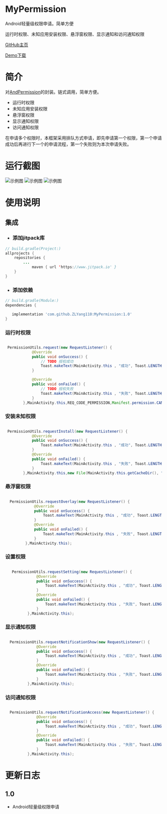 # MyPermission

Android轻量级权限申请。简单方便

运行时权限、未知应用安装权限、悬浮窗权限、显示通知和访问通知权限


[GitHub主页](https://https://github.com/ZLYang110/MyPermission)

[Demo下载](https://https://github.com/ZLYang110/MyPermission/raw/master/app/release/app-release.apk)


# 简介

对[AndPermission](https://github.com/yanzhenjie/AndPermission)的封装。链式调用，简单方便。

- 运行时权限
- 未知应用安装权限
- 悬浮窗权限
- 显示通知权限
- 访问通知权限

在申请多个权限时，本框架采用排队方式申请，即先申请第一个权限，第一个申请成功后再进行下一个的申请流程，第一个失败则为本次申请失败。

# 运行截图

![示例图](https://https://github.com/ZLYang110/MyPermission/screenshot/Screenshot_20200503.jpg)
![示例图](https://https://github.com/ZLYang110/MyPermission/screenshot/Screenshot_20200503_164747.jpg)
![示例图](https://https://github.com/ZLYang110/MyPermission/screenshot/Screenshot_20200503_164735.jpg)

# 使用说明

## 集成


- ### 添加jitpack库

```java
// build.gradle(Project:)
allprojects {
    repositories {
        ...
            maven { url 'https://www.jitpack.io' }
    }
}
```

- ### 添加依赖

```groovy
// build.gradle(Module:)
dependencies {

   implementation 'com.github.ZLYang110:MyPermission:1.0'
}
```

### 运行时权限


```java

 PermissionUtils.request(new RequestListener() {
            @Override
            public void onSuccess() {
                // TODO 授权成功
                Toast.makeText(MainActivity.this , "成功", Toast.LENGTH_SHORT).show();
            }

            @Override
            public void onFailed() {
                // TODO 授权失败
                Toast.makeText(MainActivity.this , "失败", Toast.LENGTH_SHORT).show();
            }
        },MainActivity.this,REQ_CODE_PERMISSION,Manifest.permission.CAMERA);

```


### 安装未知权限


```java

 PermissionUtils.requestInstall(new RequestListener() {
            @Override
            public void onSuccess() {
                Toast.makeText(MainActivity.this , "成功", Toast.LENGTH_SHORT).show();
            }
            @Override
            public void onFailed() {
                Toast.makeText(MainActivity.this , "失败", Toast.LENGTH_SHORT).show();
            }
        },MainActivity.this,new File(MainActivity.this.getCacheDir(), "test.apk").getPath());

```


### 悬浮窗权限


```java

  PermissionUtils.requestOverlay(new RequestListener() {
             @Override
             public void onSuccess() {
                 Toast.makeText(MainActivity.this , "成功", Toast.LENGTH_SHORT).show();
             }
             @Override
             public void onFailed() {
                 Toast.makeText(MainActivity.this , "失败", Toast.LENGTH_SHORT).show();
             }
         },MainActivity.this);
```

### 设置权限


```java

   PermissionUtils.requestSetting(new RequestListener() {
              @Override
              public void onSuccess() {
                  Toast.makeText(MainActivity.this , "成功", Toast.LENGTH_SHORT).show();
              }
              @Override
              public void onFailed() {
                  Toast.makeText(MainActivity.this , "失败", Toast.LENGTH_SHORT).show();
              }
          },MainActivity.this);

```

### 显示通知权限


```java

  PermissionUtils.requestNotificationShow(new RequestListener() {
              @Override
              public void onSuccess() {
                  Toast.makeText(MainActivity.this , "成功", Toast.LENGTH_SHORT).show();
              }
              @Override
              public void onFailed() {
                  Toast.makeText(MainActivity.this , "失败", Toast.LENGTH_SHORT).show();
              }
          },MainActivity.this);

```

### 访问通知权限


```java

  PermissionUtils.requestNotificationAccess(new RequestListener() {
              @Override
              public void onSuccess() {
                  Toast.makeText(MainActivity.this , "成功", Toast.LENGTH_SHORT).show();
              }
              @Override
              public void onFailed() {
                  Toast.makeText(MainActivity.this , "失败", Toast.LENGTH_SHORT).show();
              }
          },MainActivity.this);

```

# 更新日志

1.0
----

  - Android轻量级权限申请

